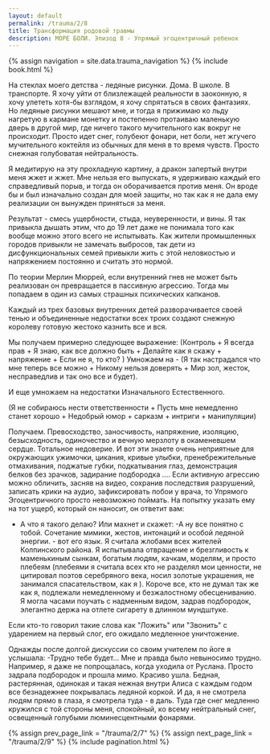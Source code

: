 ```yaml
---
layout: default
permalink: /trauma/2/8
title: Трансформация родовой травмы
description: МОРЕ БОЛИ. Эпизод 8 - Упрямый эгоцентричный ребенок
---
```

{% assign navigation  = site.data.trauma_navigation %}
{% include book.html %}

На стеклах моего детства - ледяные рисунки.
Дома. В школе. В транспорте.
Я хочу уйти от близлежащей реальности в заоконную, я хочу улететь хотя-бы взглядом, я хочу спрятаться в своих фантазиях. Но ледяные рисунки мешают мне, и тогда я прижимаю ко льду нагретую в кармане монетку и постепенно протаиваю маленькую дверь в другой мир, где ничего такого мучительного как вокруг не происходит.
Просто идет снег, голубеют фонари, нет боли, нет жгучего мучительного коктейля из обычных для меня в то время чувств.
Просто снежная голубоватая нейтральность.

Я медитирую на эту прохладную картину, а дракон запертый внутри меня жжет и жжет.
Мне нельзя его выпускать, я удерживаю каждый его справедливый порыв, и тогда он оборачивается против меня.
Он вроде бы и был изначально создан для моей защиты, но так как я не дала ему реализации он вынужден приняться за меня.

Результат - смесь ущербности, стыда, неуверенности, и вины.
Я так привыкла дышать этим, что до 19 лет даже не понимала того как вообще можно этого всего не испытывать. Как жители промышленных городов привыкли не замечать выбросов, так дети из дисфункциональных семей привыкли жить с этой неловкостью и напряжением постоянно и считать это нормой.

По теории Мерлин Мюррей, если внутренний гнев не может быть реализован он превращается в пассивную агрессию. Тогда мы попадаем в один из самых страшных психических капканов.

Каждый из трех базовых внутренних детей разворачивается своей тенью и объединенные недостатки всех троих создают снежную королеву готовую жестоко казнить все и вся.

Мы получаем примерно следующее выражение:
(Контроль + Я всегда прав + Я знаю, как все должно быть + Делайте как я скажу + напряжение + Если не я, то кто? )
Умножаем на -
(Я так настрадался что мне теперь все можно + Никому нельзя доверять + Мир зол, жесток, несправедлив и так оно все и будет).

И еще умножаем на недостатки Изначального Естественного.

(Я не собираюсь нести ответственности + Пусть мне немедленно станет хорошо + Недобрый юмор + сарказм + интриги + манипуляции)

Получаем.
Превосходство, заносчивость, напряжение, изоляцию, безысходность, одиночество и вечную мерзлоту в окаменевшем сердце.
Тотальное недоверие.
И вот эти знаете очень неприятные для окружающих ужимочки, цикания, кривые улыбки, пренебрежительные отмахивания, поджатые губки, подкатывания глаз, демонстрация белков без зрачков, задирание подбородка ....
Если активную агрессию можно обличить, засняв на видео, сохранив последствия разрушений, записать крики на аудио, зафиксировать побои у врача, то Упрямого Эгоцентричного просто невозможно поймать.
На попытку указать ему на тот ущерб, который он наносит, он ответит вам:
- А что я такого делаю?
Или махнет и скажет:
-А ну все понятно с тобой.
Сочетание мимики, жестов, интонаций и особой ледяной энергии. - вот его язык.
Я считала жлобами всех жителей Колпинского района.
Я испытывала отвращение и брезгливость к маменькиным сынкам, богатым людям, качкам, моделям, и просто плебеям (плебеями я считала всех кто не разделял мои ценности, не цитировал поэтов серебряного века, носил золотые украшения, не занимался спасательством, как я ).
Короче все, кто не думал так же как я, подлежали немедленному и безжалостному обесцениванию.
Я могла часами поучать с надменным видом, задрав подбородок, элегантно держа на отлете сигарету в длинном мундштуке.

Если кто-то говорил такие слова как "Ложить" или "Звонить" с ударением на первый слог, его ожидало медленное уничтожение.

Однажды после долгой дискуссии со своим учителем по йоге я услышала:
-Трудно тебе будет...
Мне и правда было невыносимо трудно. Например, я даже не попрощалась, когда уходила от Руслана. Просто задрала подбородок и прошла мимо. Красиво ушла.
Бедная, растерянная, одинокая и такая нежная внутри Алиса с каждым годом все безнадежнее покрывалась ледяной коркой. И да, я не смотрела людям прямо в глаза, я смотрела туда - в даль. Туда где снег медленно кружился с той стороны меня, спокойный, ко всему нейтральный снег, освещенный голубыми люминесцентными фонарями.

{% assign prev_page_link = "/trauma/2/7" %}
{% assign next_page_link = "/trauma/2/9" %}
{% include pagination.html %}